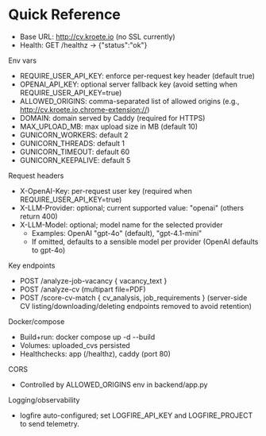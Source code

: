 # Quick Reference

- Base URL: http://cv.kroete.io (no SSL currently)
- Health: GET /healthz -> {"status":"ok"}

Env vars
- REQUIRE_USER_API_KEY: enforce per-request key header (default true)
- OPENAI_API_KEY: optional server fallback key (avoid setting when REQUIRE_USER_API_KEY=true)
- ALLOWED_ORIGINS: comma-separated list of allowed origins (e.g., http://cv.kroete.io,chrome-extension://<id>)
- DOMAIN: domain served by Caddy (required for HTTPS)
- MAX_UPLOAD_MB: max upload size in MB (default 10)
- GUNICORN_WORKERS: default 2
- GUNICORN_THREADS: default 1
- GUNICORN_TIMEOUT: default 60
- GUNICORN_KEEPALIVE: default 5

Request headers
- X-OpenAI-Key: per-request user key (required when REQUIRE_USER_API_KEY=true)
- X-LLM-Provider: optional; current supported value: "openai" (others return 400)
- X-LLM-Model: optional; model name for the selected provider
  - Examples: OpenAI "gpt-4o" (default), "gpt-4.1-mini"
  - If omitted, defaults to a sensible model per provider (OpenAI defaults to gpt-4o)

Key endpoints
- POST /analyze-job-vacancy { vacancy_text }
- POST /analyze-cv (multipart file=PDF)
- POST /score-cv-match { cv_analysis, job_requirements }
  (server-side CV listing/downloading/deleting endpoints removed to avoid retention)

Docker/compose
- Build+run: docker compose up -d --build
- Volumes: uploaded_cvs persisted
- Healthchecks: app (/healthz), caddy (port 80)

CORS
- Controlled by ALLOWED_ORIGINS env in backend/app.py

Logging/observability
- logfire auto-configured; set LOGFIRE_API_KEY and LOGFIRE_PROJECT to send telemetry.

